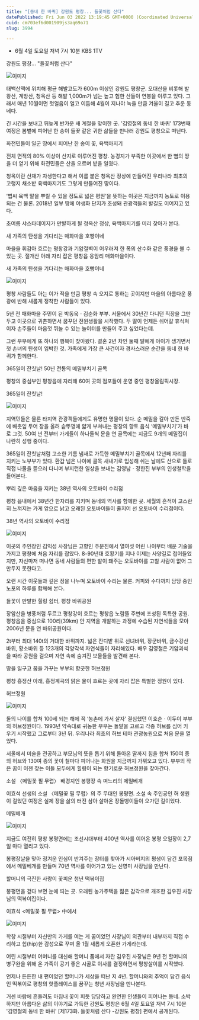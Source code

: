 ```yaml
---
title: "[동네 한 바퀴] 강원도 평창... 들꽃처럼 산다"
datePublished: Fri Jun 03 2022 13:19:45 GMT+0000 (Coordinated Universal Time)
cuid: cm703ef6d001909js3aq69o71
slug: 3994

---
```



- 6월 4일 토요일 저녁 7시 10분 KBS 1TV

강원도 평창... "들꽃처럼 산다"

![이미지](https://cdn.hashnode.com/res/hashnode/image/upload/v1739254785444/81e823ce-5845-4dd3-9a52-266eebc55adf.jpeg)

태백산맥에 위치해 평균 해발고도가 600m 이상인 강원도 평창군. 오대산을 비롯해 발왕산, 계방산, 청옥산 등 해발 1,000m가 넘는 높고 험한 산들이 연봉을 이루고 있다. 그래서 매년 10월이면 첫얼음이 얼고 이듬해 4월이 지나야 녹을 만큼 겨울이 길고 추운 동네다.

긴 시간을 보내고 뒤늦게 반가운 새 계절을 맞이한 곳. '김영철의 동네 한 바퀴' 173번째 여정은 봄볕에 피어난 한 송이 들꽃 같은 귀한 삶들을 만나러 강원도 평창으로 떠난다.

화전민들이 일군 땅에서 피어난 한 송이 꽃, 육백마지기

전체 면적의 80% 이상이 산지로 이루어진 평창. 농경지가 부족한 이곳에서 한 뼘의 땅을 더 얻기 위해 화전민들은 산을 오르며 밭을 일궜다.

청옥이란 산채가 자생한다고 해서 이름 붙은 청옥산 정상에 만들어진 우리나라 최초의 고랭지 채소밭 육백마지기도 그렇게 만들어진 땅이다.

‘볍씨 육백 말을 뿌릴 수 있을 정도로 넓은 평원’을 뜻하는 이곳은 지금까지 농토로 이용되는 건 물론. 2018년 일부 땅에 야생화 단지가 조성돼 관광객들의 발길도 이어지고 있다.

초여름 샤스타데이지가 만발하게 될 청옥산 정상, 육백마지기를 미리 찾아가 본다.

새 가족의 탄생을 기다리는 매화마을 호빵이네

마을을 휘감아 흐르는 평창강과 기암절벽이 어우러져 한 폭의 산수화 같은 풍경을 볼 수 있는 곳. 절개산 아래 자리 잡은 평창읍 응암리 매화마을이다.

새 가족의 탄생을 기다리는 매화마을 호빵이네

![이미지](https://cdn.hashnode.com/res/hashnode/image/upload/v1739254787395/2e46471e-980f-4203-a700-e01d5b473fb6.jpeg)

평창 사람들도 아는 이가 적을 만큼 평창 속 오지로 통하는 곳이지만 마을의 아름다운 풍광에 반해 새롭게 정착한 사람들이 있다.

5년 전 매화마을 주민이 된 박동욱ㆍ김순화 부부. 서울에서 30년간 다니던 직장을 그만두고 이곳으로 귀촌하면서 꿈꾸던 전원생활을 시작했다. 두 딸이 언제든 쉬어갈 휴식처이자 손주들이 마음껏 뛰놀 수 있는 놀이터를 만들어 주고 싶었다는데.

그런 부부에게 또 하나의 행복이 찾아왔다. 결혼 2년 차인 둘째 딸에게 아이가 생기면서 첫 손녀의 탄생이 임박한 것. 가족에게 가장 큰 사건이자 경사스러운 순간을 동네 한 바퀴가 함께한다.

365일이 잔칫날! 50년 전통의 메밀부치기 골목

평창의 중심부인 평창읍에 자리해 60여 곳의 점포들이 운영 중인 평창올림픽시장.

365일이 잔칫날!

![이미지](https://cdn.hashnode.com/res/hashnode/image/upload/v1739254789630/11b58998-5534-4edc-93fb-bc65bcedc886.jpeg)

지역민들은 물론 타지역 관광객들에게도 유명한 명물이 있다. 순 메밀을 갈아 만든 반죽에 배춧잎 두어 장을 올려 솥뚜껑에 얇게 부쳐내는 평창의 향토 음식 ‘메밀부치기’가 바로 그것. 50여 년 전부터 가게들이 하나둘씩 문을 연 골목에는 지금도 9개의 메밀집이 나란히 성행 중이다.

365일이 잔칫날처럼 고소한 기름 냄새로 가득한 메밀부치기 골목에서 12년째 자리를 지키는 노부부가 있다. 환갑 넘은 나이에 골목 새내기로 입성해 쉬는 날에도 산으로 들로 직접 나물을 뜯으러 다니며 부지런한 일상을 보내는 김영남ㆍ정한진 부부의 인생철학을 들어본다.

뿌리 깊은 마음을 지키는 38년 역사의 오토바이 수리점

평창 읍내에서 38년간 한자리를 지키며 동네의 역사를 함께한 곳. 세월의 흔적이 고스란히 느껴지는 가게 앞으로 낡고 오래된 오토바이들이 줄지어 선 오토바이 수리점이다.

38년 역사의 오토바이 수리점

![이미지](https://cdn.hashnode.com/res/hashnode/image/upload/v1739254791366/1a1c3baf-1a40-4041-a5d7-23737e882f6b.jpeg)

이곳의 주인장인 김익성 사장님은 고향인 주문진에서 열여섯 어린 나이부터 배운 기술을 가지고 평창에 처음 자리를 잡았다. 8-90년대 호황기를 지나 이제는 사양길로 접어들었지만, 자신마저 떠나면 동네 사람들의 편한 발이 돼주는 오토바이를 고칠 사람이 없어 그만두지 못한다고.

오랜 시간 이웃들과 깊은 정을 나누며 오토바이 수리는 물론. 커피와 수다까지 담당 중인 노포의 하루를 함께해 본다.

들꽃이 만발한 힐링 쉼터, 평창 바위공원

장암산을 병풍처럼 두르고 평창강이 흐르는 평창읍 노람뜰 주변에 조성된 독특한 공원. 평창읍을 중심으로 100리(39km) 안 지역을 개발하는 과정에 수습된 자연석들을 모아 2006년 문을 연 바위공원이다.

2t부터 최대 140t의 거대한 바위까지. 넓은 잔디밭 위로 선녀바위, 장군바위, 금수강산바위, 황소바위 등 123개의 각양각색 자연석들이 자리해있다. 배우 김영철은 기암괴석을 따라 공원을 걸으며 자연 속에 숨겨진 보물들을 발견해 본다.

땅을 일구고 꿈을 가꾸는 부부의 향긋한 허브정원

평창 흥정산 아래, 흥정계곡의 맑은 물이 흐르는 곳에 자리 잡은 특별한 정원이 있다.

허브정원

![이미지](https://cdn.hashnode.com/res/hashnode/image/upload/v1739254793188/1cf2164f-38e5-4e4e-8d73-5ed5fac51dec.jpeg)

둘의 나이를 합쳐 100세 되는 해에 꼭 ‘농촌에 가서 살자’ 결심했던 이호순ㆍ이두이 부부의 허브정원이다. 1993년 약속대로 귀농한 부부는 돌밭을 고르고 각종 허브를 심어 키우기 시작했고 그로부터 3년 뒤. 우리나라 최초의 허브 테마 관광농원으로 처음 문을 열었다.

서울에서 미술을 전공하고 부모님의 뜻을 돕기 위해 돌아온 딸까지 힘을 합쳐 150여 종의 허브와 130여 종의 꽃이 철마다 피어나는 화원을 지금까지 가꿔오고 있다. 부부의 작은 꿈이 이젠 찾는 이들 모두에게 힐링이 되는 향기로운 허브정원을 찾아간다.

소설 〈메밀꽃 필 무렵〉 배경지인 봉평장 속 며느리의 메밀베개

이효석 선생의 소설 〈메밀꽃 필 무렵〉의 주 무대인 봉평면. 소설 속 주인공인 허 생원이 걸었던 여정은 실제 장을 삶의 터전 삼아 살아온 장돌뱅이들이 오가던 길이었다.

메밀베개

![이미지](https://cdn.hashnode.com/res/hashnode/image/upload/v1739254794981/e24988a5-574d-44c1-b2cb-df28cda02519.jpeg)

지금도 여전히 평창 봉평면에는 조선시대부터 400년 역사를 이어온 봉평 오일장이 2,7일 마다 열리고 있다.

봉평장날을 맞아 정겨운 인심이 반겨주는 장터를 찾아가 시아버지의 평생이 담긴 포목점에서 메밀베개를 만들며 70년 역사를 이어가고 있는 신영미 사장님을 만난다.

할머니의 극진한 사랑이 꽃피운 청년 떡볶이집

봉평면을 걷다 보면 눈에 띄는 곳. 오래된 농가주택을 젊은 감각으로 개조한 김우진 사장님의 떡볶이집이다.

이효석 <메밀꽃 필 무렵> 中에서

![이미지](https://cdn.hashnode.com/res/hashnode/image/upload/v1739254796796/e1f09b32-4da2-48e8-a32e-f5a5917aaf11.jpeg)

학창 시절부터 자신만의 가게를 여는 게 꿈이었던 사장님이 외관부터 내부까지 직접 수리하고 힙(hip)한 감성으로 꾸며 올 1월 새롭게 오픈한 가게라는데.

어린 시절부터 어머니를 대신해 할머니 품에서 자란 김우진 사장님은 9년 전 할머니의 병구완을 위해 온 가족이 공기 좋은 시골로 이사를 결정하면서 평창살이를 시작했다.

언제나 든든한 내 편이었던 할머니가 세상을 떠난 지 4년. 할머니와의 추억이 담긴 음식인 떡볶이로 평창의 핫플레이스를 꿈꾸는 청년 사장님을 만나본다.

거센 바람에 흔들려도 마침내 꽃이 피듯 당당하고 완연한 인생들이 피어나는 동네. 소박하지만 아름다운 삶의 이야기로 가득한 강원도 평창은 6월 4일 토요일 저녁 7시 10분 '김영철의 동네 한 바퀴' [제173화. 들꽃처럼 산다 -강원도 평창] 편에서 공개된다.